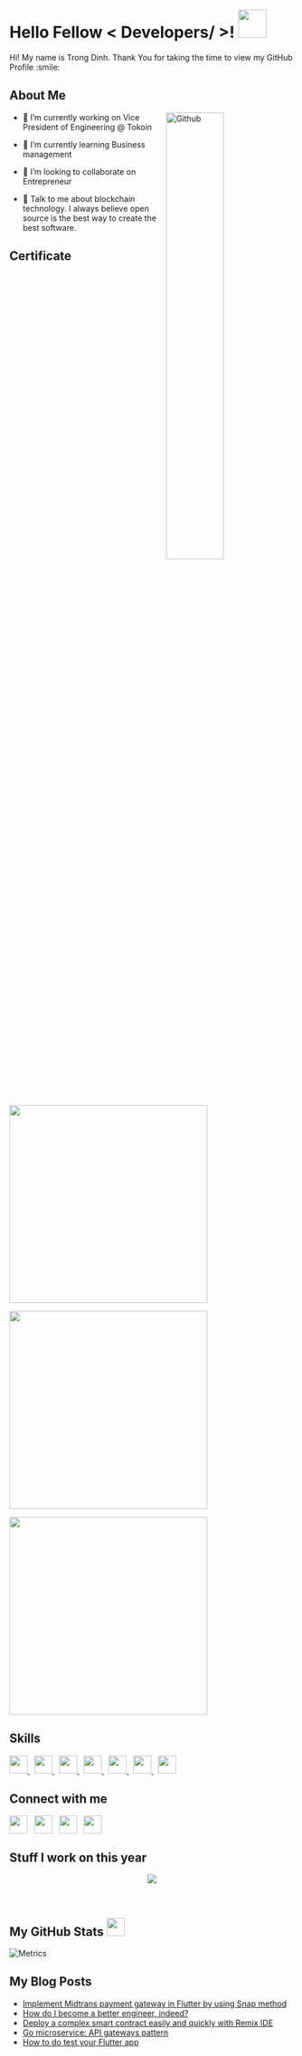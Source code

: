 <h1> Hello Fellow < Developers/ >! <img src = "https://raw.githubusercontent.com/MartinHeinz/MartinHeinz/master/wave.gif" width = 50px> </h1>
<p align='center'>
<div size='20px'> Hi! My name is Trong Dinh. Thank You for taking the time to view my GitHub Profile :smile: 
</div>
</p>

<h2> About Me </h2> 

<img width="45%" align="right" alt="Github" src="https://raw.githubusercontent.com/onimur/.github/master/.resources/git-header.svg" />


- 🔭 I’m currently working on Vice President of Engineering @ Tokoin

- 🌱 I’m currently learning Business management 

- 👯 I’m looking to collaborate on Entrepreneur 

- 💬 Talk to me about blockchain technology. I always believe open source is the best way to create the best software.

<h2> Certificate </h2>


<a href= https://www.coursera.org/account/accomplishments/verify/NEV4CT9NZC6P > <img width ='350px' src ='https://s3.amazonaws.com/coursera_assets/meta_images/generated/CERTIFICATE_LANDING_PAGE/CERTIFICATE_LANDING_PAGE~NEV4CT9NZC6P/CERTIFICATE_LANDING_PAGE~NEV4CT9NZC6P.jpeg'> </a>

<a href= https://www.coursera.org/account/accomplishments/verify/V33RXE3KG86U > <img width ='350px' src ='https://s3.amazonaws.com/coursera_assets/meta_images/generated/CERTIFICATE_LANDING_PAGE/CERTIFICATE_LANDING_PAGE~V33RXE3KG86U/CERTIFICATE_LANDING_PAGE~V33RXE3KG86U.jpeg'> </a>

<a href= https://www.coursera.org/account/accomplishments/verify/YY33NJAKYLKD > <img width ='350px' src ='https://s3.amazonaws.com/coursera_assets/meta_images/generated/CERTIFICATE_LANDING_PAGE/CERTIFICATE_LANDING_PAGE~YY33NJAKYLKD/CERTIFICATE_LANDING_PAGE~YY33NJAKYLKD.jpeg'> </a>

<h2> Skills </h2>
<a href= https://github.com/trongdth?tab=repositories&q=&type=&language=python&sort= > <img width ='32px' src ='https://raw.githubusercontent.com/rahulbanerjee26/githubAboutMeGenerator/main/icons/python.svg'> </a>
&#160;
<a href= https://github.com/trongdth?tab=repositories&q=&type=&language=go&sort= > <img width ='32px' src ='https://raw.githubusercontent.com/rahulbanerjee26/githubAboutMeGenerator/main/icons/go.svg'> </a>
&#160;
<a href= https://github.com/trongdth?tab=repositories&q=&type=&language=nodejs&sort= > <img width ='32px' src ='https://raw.githubusercontent.com/rahulbanerjee26/githubAboutMeGenerator/main/icons/nodejs.svg'> </a>
&#160;
<a href= https://github.com/trongdth?tab=repositories&q=&type=&language=java&sort= > <img width ='32px' src ='https://raw.githubusercontent.com/rahulbanerjee26/githubAboutMeGenerator/main/icons/java.svg'> </a>
&#160;
<a href= https://github.com/trongdth?tab=repositories&q=&type=&language=swift&sort= > <img width ='32px' src ='https://raw.githubusercontent.com/rahulbanerjee26/githubAboutMeGenerator/main/icons/swift.svg'> </a>
&#160;
<a href= https://github.com/trongdth?tab=repositories&q=&type=&language=dart&sort= > <img width ='32px' src ='https://raw.githubusercontent.com/rahulbanerjee26/githubAboutMeGenerator/main/icons/dart.svg'> </a>
&#160;
<a href= https://github.com/trongdth?tab=repositories&q=&type=&language=objectivec&sort= > <img width ='32px' src ='https://raw.githubusercontent.com/rahulbanerjee26/githubAboutMeGenerator/main/icons/objectivec.svg'> </a>


<h2> Connect with me </h2>
<a href = 'https://www.linkedin.com/in/trongdth'> <img width = '32px' align= 'center' src="https://raw.githubusercontent.com/rahulbanerjee26/githubAboutMeGenerator/main/icons/linked-in-alt.svg"/></a> 
&#160;
<a href = 'https://www.twitter.com/trongdth'> <img width = '32px' align= 'center' src="https://raw.githubusercontent.com/rahulbanerjee26/githubAboutMeGenerator/main/icons/twitter.svg"/></a> 
&#160;
<a href = 'https://medium.com/@trongdth'> <img width = '32px' align= 'center' src="https://raw.githubusercontent.com/rahulbanerjee26/githubAboutMeGenerator/main/icons/medium.svg"/></a> 
&#160;
<a href = 'https://www.github.com/trongdth'> <img width = '32px' align= 'center' src="https://raw.githubusercontent.com/rahulbanerjee26/githubAboutMeGenerator/main/icons/github.svg"/></a> 


<h2> Stuff I work on this year </h2>

<p align="center">
  <img alig src="https://github-profile-trophy.vercel.app/?username=trongdth&column=3&rank=SSS,SS,S,AAA,AA,A,B,C" />
</p>

<br>
<h2> My GitHub Stats <img src='https://media1.giphy.com/media/du3J3cXyzhj75IOgvA/giphy.gif?cid=ecf05e47x2g034i9pzwtzzsd3xgg2w9nr94t4tflbbgo3008&rid=giphy.gif' width='32px'> </h2>

![Metrics](https://metrics.lecoq.io/trongdth?template=terminal&base.header=0&base.activity=0&base.repositories=0&base.metadata=0&languages=1&languages.limit=8&languages.colors=github&languages.threshold=0%25&config.timezone=America%2FToronto)

<h2> My Blog Posts </h2>

<!-- BLOG-POST-LIST:START -->
- [Implement Midtrans payment gateway in Flutter by using Snap method](https://trongdth.medium.com/implement-midtrans-payment-gateway-in-flutter-by-using-snap-method-ac8545085989?source=rss-899b72710946------2)
- [How do I become a better engineer, indeed?](https://trongdth.medium.com/how-do-i-become-a-better-engineer-indeed-a76fd96b9641?source=rss-899b72710946------2)
- [Deploy a complex smart contract easily and quickly with Remix IDE](https://trongdth.medium.com/deploy-a-complex-smart-contract-easily-and-quickly-with-remix-ide-46a8d1ff8b15?source=rss-899b72710946------2)
- [Go microservice: API gateways pattern](https://trongdth.medium.com/go-microservice-api-gateways-pattern-185c2055ea00?source=rss-899b72710946------2)
- [How to do test your Flutter app](https://trongdth.medium.com/how-to-do-test-your-flutter-app-e56d3b78beeb?source=rss-899b72710946------2)
<!-- BLOG-POST-LIST:END -->

<br>
